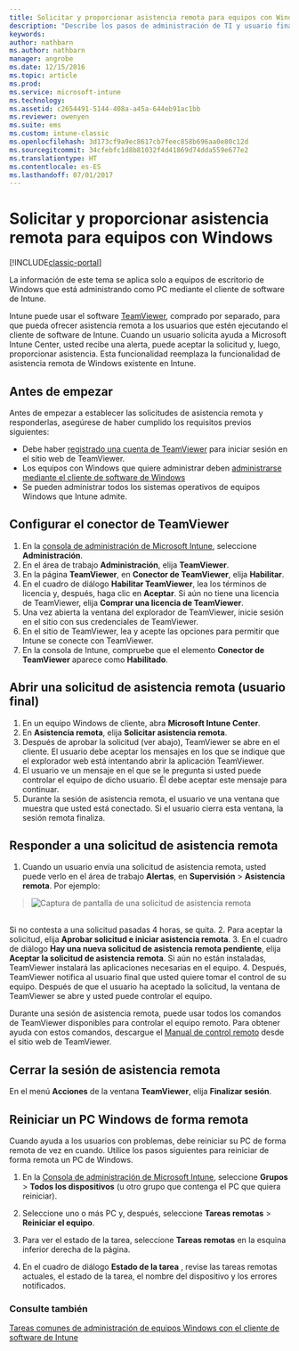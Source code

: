 ```yaml
---
title: Solicitar y proporcionar asistencia remota para equipos con Windows
description: "Describe los pasos de administración de TI y usuario final para proporcionar asistencia remota para equipos de escritorio de Windows que están administrándose como PC y para iniciar un PC de forma remota."
keywords: 
author: nathbarn
ms.author: nathbarn
manager: angrobe
ms.date: 12/15/2016
ms.topic: article
ms.prod: 
ms.service: microsoft-intune
ms.technology: 
ms.assetid: c2654491-5144-408a-a45a-644eb91ac1bb
ms.reviewer: owenyen
ms.suite: ems
ms.custom: intune-classic
ms.openlocfilehash: 3d173cf9a9ec8617cb7feec858b696aa0e80c12d
ms.sourcegitcommit: 34cfebfc1d8b81032f4d41869d74dda559e677e2
ms.translationtype: HT
ms.contentlocale: es-ES
ms.lasthandoff: 07/01/2017
---
```

# <a name="request-and-provide-remote-assistance-for-windows-pcs"></a>Solicitar y proporcionar asistencia remota para equipos con Windows

[!INCLUDE[classic-portal](../includes/classic-portal.md)]


La información de este tema se aplica solo a equipos de escritorio de Windows que está administrando como PC mediante el cliente de software de Intune.

Intune puede usar el software [TeamViewer](https://www.teamviewer.com), comprado por separado, para que pueda ofrecer asistencia remota a los usuarios que estén ejecutando el cliente de software de Intune. Cuando un usuario solicita ayuda a Microsoft Intune Center, usted recibe una alerta, puede aceptar la solicitud y, luego, proporcionar asistencia. Esta funcionalidad reemplaza la funcionalidad de asistencia remota de Windows existente en Intune.


## <a name="before-you-start"></a>Antes de empezar

Antes de empezar a establecer las solicitudes de asistencia remota y responderlas, asegúrese de haber cumplido los requisitos previos siguientes:

- Debe haber [registrado una cuenta de TeamViewer](https://login.teamviewer.com/LogOn#register) para iniciar sesión en el sitio web de TeamViewer.
- Los equipos con Windows que quiere administrar deben [administrarse mediante el cliente de software de Windows](manage-windows-pcs-with-microsoft-intune.md)
- Se pueden administrar todos los sistemas operativos de equipos Windows que Intune admite.

## <a name="configure-the-teamviewer-connector"></a>Configurar el conector de TeamViewer

1. En la [consola de administración de Microsoft Intune](https://manage.microsoft.com), seleccione **Administración**.
2. En el área de trabajo **Administración**, elija **TeamViewer**.
3. En la página **TeamViewer**, en **Conector de TeamViewer**, elija **Habilitar**.
4. En el cuadro de diálogo **Habilitar TeamViewer**, lea los términos de licencia y, después, haga clic en **Aceptar**. Si aún no tiene una licencia de TeamViewer, elija **Comprar una licencia de TeamViewer**.
5. Una vez abierta la ventana del explorador de TeamViewer, inicie sesión en el sitio con sus credenciales de TeamViewer.
6. En el sitio de TeamViewer, lea y acepte las opciones para permitir que Intune se conecte con TeamViewer.
7. En la consola de Intune, compruebe que el elemento **Conector de TeamViewer** aparece como **Habilitado**.


## <a name="open-a-remote-assistance-request-end-user"></a>Abrir una solicitud de asistencia remota (usuario final)

1. En un equipo Windows de cliente, abra **Microsoft Intune Center**.
2. En **Asistencia remota**, elija **Solicitar asistencia remota**.
3. Después de aprobar la solicitud (ver abajo), TeamViewer se abre en el cliente. El usuario debe aceptar los mensajes en los que se indique que el explorador web está intentando abrir la aplicación TeamViewer.
4. El usuario ve un mensaje en el que se le pregunta si usted puede controlar el equipo de dicho usuario. Él debe aceptar este mensaje para continuar.
5. Durante la sesión de asistencia remota, el usuario ve una ventana que muestra que usted está conectado. Si el usuario cierra esta ventana, la sesión remota finaliza.

## <a name="respond-to-a-remote-assistance-request"></a>Responder a una solicitud de asistencia remota

1. Cuando un usuario envía una solicitud de asistencia remota, usted puede verlo en el área de trabajo **Alertas**, en **Supervisión** > **Asistencia remota**. Por ejemplo:
> ![Captura de pantalla de una solicitud de asistencia remota](./media/team-viewer.png)

<br>Si no contesta a una solicitud pasadas 4 horas, se quita.
2. Para aceptar la solicitud, elija **Aprobar solicitud e iniciar asistencia remota**.
3. En el cuadro de diálogo **Hay una nueva solicitud de asistencia remota pendiente**, elija **Aceptar la solicitud de asistencia remota**. Si aún no están instaladas, TeamViewer instalará las aplicaciones necesarias en el equipo.
4. Después, TeamViewer notifica al usuario final que usted quiere tomar el control de su equipo. Después de que el usuario ha aceptado la solicitud, la ventana de TeamViewer se abre y usted puede controlar el equipo.

Durante una sesión de asistencia remota, puede usar todos los comandos de TeamViewer disponibles para controlar el equipo remoto. Para obtener ayuda con estos comandos, descargue el [Manual de control remoto](http://www.teamviewer.com/en/support/documents/) desde el sitio web de TeamViewer.

## <a name="close-the-remote-assistance-session"></a>Cerrar la sesión de asistencia remota

En el menú **Acciones** de la ventana **TeamViewer**, elija **Finalizar sesión**.

## <a name="remotely-restart-a-windows-pc"></a>Reiniciar un PC Windows de forma remota
Cuando ayuda a los usuarios con problemas, debe reiniciar su PC de forma remota de vez en cuando. Utilice los pasos siguientes para reiniciar de forma remota un PC de Windows.

1.  En la [Consola de administración de Microsoft Intune](https://manage.microsoft.com/), seleccione **Grupos** &gt; **Todos los dispositivos** (u otro grupo que contenga el PC que quiera reiniciar).

2.  Seleccione uno o más PC y, después, seleccione **Tareas remotas** &gt; **Reiniciar el equipo**.

3.  Para ver el estado de la tarea, seleccione **Tareas remotas** en la esquina inferior derecha de la página.

4.  En el cuadro de diálogo **Estado de la tarea** , revise las tareas remotas actuales, el estado de la tarea, el nombre del dispositivo y los errores notificados.

### <a name="see-also"></a>Consulte también

[Tareas comunes de administración de equipos Windows con el cliente de software de Intune](common-windows-pc-management-tasks-with-the-microsoft-intune-computer-client.md)